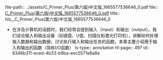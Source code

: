 file-path:: ../assets/C_Primer_Plus(第六版)中文版_1665577536646_0.pdf
file:: [C_Primer_Plus(第六版)中文版_1665577536646_0.pdf](../assets/C_Primer_Plus(第六版)中文版_1665577536646_0.pdf)
title:: hls__C_Primer_Plus(第六版)中文版_1665577536646_0

- 在涉及计算机的话题时，我们经常会提到输入（input）和输出（output）。我们谈论输入和输出设备（如键盘、U盘、扫描仪和激光打印机），讲解如何处理输入数据和输出数据，讨论执行输入和输出任务的函数。本章主要介绍用于输入和输出的函数（简称I/O函数）
  ls-type:: annotation
  hl-page:: 497
  id:: 6346b311-eced-4b33-b9ba-eec5571e8a8e